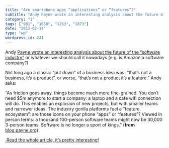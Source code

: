 ```yaml
---
title: "Are smartphone apps “applications” or “features”?"
subtitle: "Andy Payne wrote an interesting analysis about the future of the “software industry”"
category: "1"
tags: ["981", "1050", "1263", "1873"]
date: "2013-02-17"
type: "wp"
wordpress_id: 241
---
```

Andy [Payne wrote an interesting analysis about the future of the “software industry”](http://blog.payne.org/2013/02/16/this-is-not-your-fathers-software-industry/) or whatever we should call it nowadays (e.g. is Amazon a software company?)

Not long ago a classic “put down” of a business idea was: “that’s not a business, it’s a product”, or worse, “that’s not a product it’s a feature.” Andy asks:

> 
“As friction goes away, things become much more fine-grained. You don’t need $5m anymore to start a company: a laptop and a cafe wifi connection will do. This enables an explosion of new projects, but with smaller teams and narrower ideas. The industry gorilla platforms fuel a “feature ecosystem”: are those icons on your phone “apps” or “features”? Viewed in person terms: a thousand 100-person software teams might now be 30,000 3-person teams. Software is no longer a sport of kings.” (**from** [blog.payne.org)](http://blog.payne.org/2013/02/16/this-is-not-your-fathers-software-industry/)

[ Read the whole article, it’s pretty interesting!](http://blog.payne.org/2013/02/16/this-is-not-your-fathers-software-industry/)